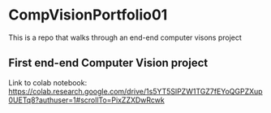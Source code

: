 # CompVisionPortfolio01
This is a repo that walks through an end-end computer visons project



## First end-end Computer Vision project


Link to colab notebook: https://colab.research.google.com/drive/1s5YT5SlPZW1TGZ7fEYoQGPZXup0UETq8?authuser=1#scrollTo=PixZZXDwRcwk
